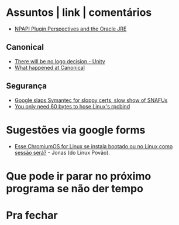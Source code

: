 Assuntos | link | comentários
=============================

* [NPAPI Plugin Perspectives and the Oracle JRE](https://blogs.oracle.com/java-platform-group/entry/npapi_plugin_perspectives_and_the)

Canonical
---------
* [There will be no logo decision - Unity](https://www.reddit.com/r/Yunit/comments/679hy0/there_will_be_no_logo_decision/)
* [What happened at Canonical](http://www.techradar.com/news/what-happened-at-canonical/2)

Segurança
---------
* [Google slaps Symantec for sloppy certs, slow show of SNAFUs](https://www.theregister.co.uk/2017/03/24/google_slaps_symantec_for_sloppy_certs_slow_show_of_snafus/)
* [You only need 60 bytes to hose Linux's rpcbind](https://www.theregister.co.uk/2017/05/04/linux_rpcbind_vulnerability/)

Sugestões via google forms
==========================
* [Esse ChromiumOS for Linux se instala bootado ou no Linux como sessão será?](https://download-chromium.appspot.com/?platform=Linux_ChromiumOS_Full&type=snapshots) - Jonas (do Linux Povão).

Que pode ir parar no próximo programa se não der tempo
=======================================================

Pra fechar
==========
